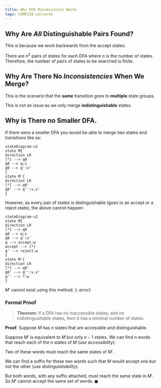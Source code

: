 ```yaml
---
title: Why DFA Minimisation Works
tags: COMP218 Lectures
---
```

## Why Are *All* Distinguishable Pairs Found?
This is because we work backwards from the accept states. 

There are $n^2$ pairs of states for each DFA where $n$ is the number of states. Therefore, the number of pairs of states to be searched is finite.

## Why Are There No *Inconsistencies* When We Merge?
This is the scenario that the **same** transition goes to **multiple** state groups.

This is not an issue as we only merge **indistinguishable** states.

## Why is There no Smaller DFA.
If there were a smaller DFA you would be able to merge two states and transitions like so:

```mermaid
stateDiagram-v2
state M{
direction LR
[*] --> q0
q0 --> q:v
q0 --> q':v'
}
state M'{
direction LR
[*] --> q0'
q0' --> q'':v,v'
}
```

However, as every pair of states is distinguishable (goes to an accept or a reject state), the above cannot happen:

```mermaid
stateDiagram-v2
state M{
direction LR
[*] --> q0
q0 --> q:v
q0 --> q':v'
q --> accept:w
accept --> [*]
q' --> reject:w
}
state M'{
direction LR
[*] --> q0'
q0' --> q'':v,v'
q'' --> ?:w
}
```

$M'$ cannot exist using this method.
{:.error}

### Formal Proof
> **Theorem**: If a DFA has no inaccessible states, and no indistinguishable states, then it has a minimal number of states.

**Proof**: Suppose $M$ has $n$ states that are accessible and distinguishable.

Suppose $M'$ is equivalent to $M$ but only $n-1$ states. We can find $n$ words that reach each of the $n$ states of $M$ (*use accessibility*).

Two of these words must reach the same states of $M'$.

We can find a suffix for these two words such that $M$ would accept one but not the other (*use distinguishability*).

But both words, with any suffix attached, must reach the same state in $M'$. So $M'$ cannot accept the same set of words. $\blacksquare$